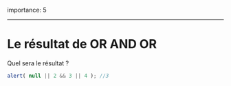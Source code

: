 importance: 5

---

# Le résultat de OR AND OR

Quel sera le résultat ?

```js
alert( null || 2 && 3 || 4 ); //3
```

